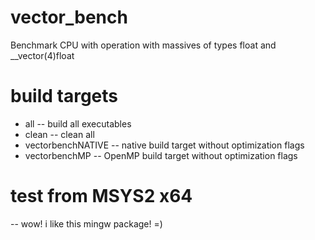 # vector_bench
Benchmark CPU with operation with massives of types float and __vector(4)float

# build targets
- all               --  build all executables
- clean				--	clean all
- vectorbenchNATIVE --  native	build target without optimization flags
- vectorbenchMP     --  OpenMP 	build target without optimization flags

# test from MSYS2 x64
-- wow! i like this mingw package! =)
